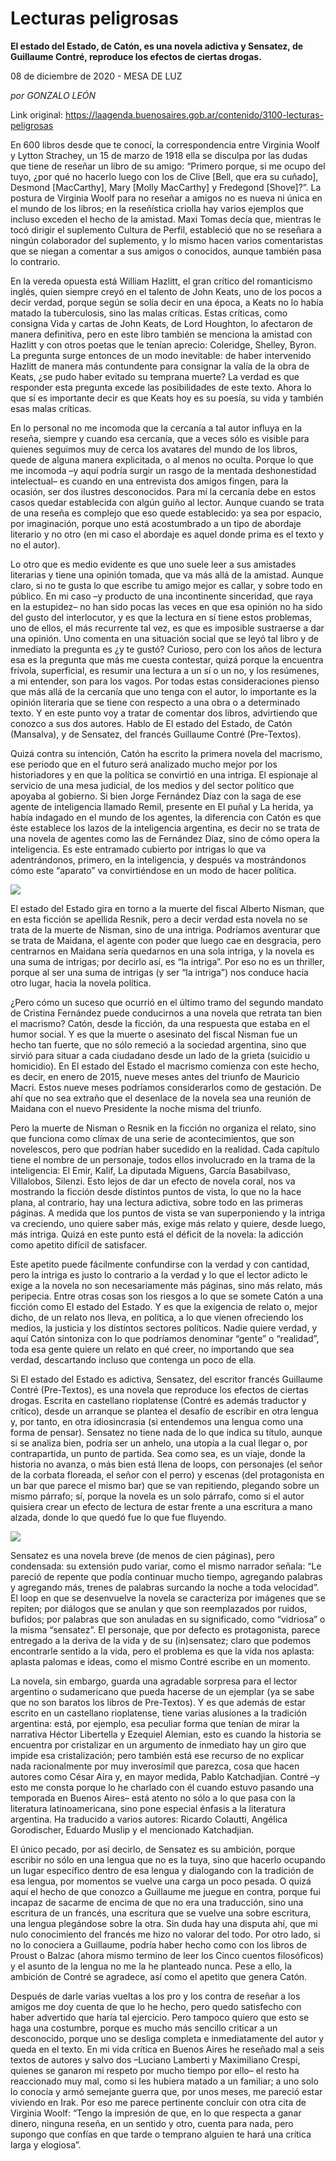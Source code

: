 # Lecturas peligrosas

**El estado del Estado, de Catón, es una novela adictiva y Sensatez, de Guillaume Contré, reproduce los efectos de ciertas drogas.**

08 de diciembre de 2020 - MESA DE LUZ

_por GONZALO LEÓN_

Link original: https://laagenda.buenosaires.gob.ar/contenido/3100-lecturas-peligrosas



En 600 libros desde que te conocí, la correspondencia entre Virginia Woolf y Lytton Strachey, un 15 de marzo de 1918 ella se disculpa por las dudas que tiene de reseñar un libro de su amigo: “Primero porque, si me ocupo del tuyo, ¿por qué no hacerlo luego con los de Clive [Bell, que era su cuñado], Desmond [MacCarthy], Mary [Molly MacCarthy] y Fredegond [Shove]?”. La postura de Virginia Woolf para no reseñar a amigos no es nueva ni única en el mundo de los libros; en la reseñística criolla hay varios ejemplos que incluso exceden el hecho de la amistad. Maxi Tomas decía que, mientras le tocó dirigir el suplemento Cultura de Perfil, estableció que no se reseñara a ningún colaborador del suplemento, y lo mismo hacen varios comentaristas que se niegan a comentar a sus amigos o conocidos, aunque también pasa lo contrario.




En la vereda opuesta está William Hazlitt, el gran crítico del romanticismo inglés, quien siempre creyó en el talento de John Keats, uno de los pocos a decir verdad, porque según se solía decir en una época, a Keats no lo había matado la tuberculosis, sino las malas críticas. Estas críticas, como consigna Vida y cartas de John Keats, de Lord Houghton, lo afectaron de manera definitiva, pero en este libro también se menciona la amistad con Hazlitt y con otros poetas que le tenían aprecio: Coleridge, Shelley, Byron. La pregunta surge entonces de un modo inevitable: de haber intervenido Hazlitt de manera más contundente para consignar la valía de la obra de Keats, ¿se pudo haber evitado su temprana muerte? La verdad es que responder esta pregunta excede las posibilidades de este texto. Ahora lo que sí es importante decir es que Keats hoy es su poesía, su vida y también esas malas críticas.




En lo personal no me incomoda que la cercanía a tal autor influya en la reseña, siempre y cuando esa cercanía, que a veces sólo es visible para quienes seguimos muy de cerca los avatares del mundo de los libros, quede de alguna manera explicitada, o al menos no oculta. Porque lo que me incomoda –y aquí podría surgir un rasgo de la mentada deshonestidad intelectual– es cuando en una entrevista dos amigos fingen, para la ocasión, ser dos ilustres desconocidos. Para mí la cercanía debe en estos casos quedar establecida con algún guiño al lector. Aunque cuando se trata de una reseña es complejo que eso quede establecido: ya sea por espacio, por imaginación, porque uno está acostumbrado a un tipo de abordaje literario y no otro (en mi caso el abordaje es aquel donde prima es el texto y no el autor).




Lo otro que es medio evidente es que uno suele leer a sus amistades literarias y tiene una opinión tomada, que va más allá de la amistad. Aunque claro, si no te gusta lo que escribe tu amigo mejor es callar, y sobre todo en público. En mi caso –y producto de una incontinente sinceridad, que raya en la estupidez– no han sido pocas las veces en que esa opinión no ha sido del gusto del interlocutor, y es que la lectura en sí tiene estos problemas, uno de ellos, el más recurrente tal vez, es que es imposible sustraerse a dar una opinión. Uno comenta en una situación social que se leyó tal libro y de inmediato la pregunta es ¿y te gustó? Curioso, pero con los años de lectura esa es la pregunta que más me cuesta contestar, quizá porque la encuentra frívola, superficial, es resumir una lectura a un sí o un no, y los resúmenes, a mi entender, son para los vagos. Por todas estas consideraciones pienso que más allá de la cercanía que uno tenga con el autor, lo importante es la opinión literaria que se tiene con respecto a una obra o a determinado texto. Y en este punto voy a tratar de comentar dos libros, advirtiendo que conozco a sus dos autores. Hablo de El estado del Estado, de Catón (Mansalva), y de Sensatez, del francés Guillaume Contré (Pre-Textos).




Quizá contra su intención, Catón ha escrito la primera novela del macrismo, ese periodo que en el futuro será analizado mucho mejor por los historiadores y en que la política se convirtió en una intriga. El espionaje al servicio de una mesa judicial, de los medios y del sector político que apoyaba al gobierno. Si bien Jorge Fernández Díaz con la saga de ese agente de inteligencia llamado Remil, presente en El puñal y La herida, ya había indagado en el mundo de los agentes, la diferencia con Catón es que éste establece los lazos de la inteligencia argentina, es decir no se trata de una novela de agentes como las de Fernández Díaz, sino de cómo opera la inteligencia. Es este entramado cubierto por intrigas lo que va adentrándonos, primero, en la inteligencia, y después va mostrándonos cómo este “aparato” va convirtiéndose en un modo de hacer política.




![](https://cdn.flowlikemusic.com/files/images/34783/622812fb-1832-42fd-939b-d5edf5e87e87.jpg)




El estado del Estado gira en torno a la muerte del fiscal Alberto Nisman, que en esta ficción se apellida Resnik, pero a decir verdad esta novela no se trata de la muerte de Nisman, sino de una intriga. Podríamos aventurar que se trata de Maidana, el agente con poder que luego cae en desgracia, pero centrarnos en Maidana sería quedarnos en una sola intriga, y la novela es una suma de intrigas; por decirlo así, es “la intriga”. Por eso no es un thriller, porque al ser una suma de intrigas (y ser “la intriga”) nos conduce hacia otro lugar, hacia la novela política.




¿Pero cómo un suceso que ocurrió en el último tramo del segundo mandato de Cristina Fernández puede conducirnos a una novela que retrata tan bien el macrismo? Catón, desde la ficción, da una respuesta que estaba en el humor social. Y es que la muerte o asesinato del fiscal Nisman fue un hecho tan fuerte, que no sólo remeció a la sociedad argentina, sino que sirvió para situar a cada ciudadano desde un lado de la grieta (suicidio u homicidio). En El estado del Estado el macrismo comienza con este hecho, es decir, en enero de 2015, nueve meses antes del triunfo de Mauricio Macri. Estos nueve meses podríamos considerarlos como de gestación. De ahí que no sea extraño que el desenlace de la novela sea una reunión de Maidana con el nuevo Presidente la noche misma del triunfo.




Pero la muerte de Nisman o Resnik en la ficción no organiza el relato, sino que funciona como clímax de una serie de acontecimientos, que son novelescos, pero que podrían haber sucedido en la realidad. Cada capítulo tiene el nombre de un personaje, todos ellos involucrado en la trama de la inteligencia: El Emir, Kalif, La diputada Miguens, García Basabilvaso, Villalobos, Silenzi. Esto lejos de dar un efecto de novela coral, nos va mostrando la ficción desde distintos puntos de vista, lo que no la hace plana, al contrario, hay una lectura adictiva, sobre todo en las primeras páginas. A medida que los puntos de vista se van superponiendo y la intriga va creciendo, uno quiere saber más, exige más relato y quiere, desde luego, más intriga. Quizá en este punto está el déficit de la novela: la adicción como apetito difícil de satisfacer.




Este apetito puede fácilmente confundirse con la verdad y con cantidad, pero la intriga es justo lo contrario a la verdad y lo que el lector adicto le exige a la novela no son necesariamente más páginas, sino más relato, más peripecia. Entre otras cosas son los riesgos a lo que se somete Catón a una ficción como El estado del Estado. Y es que la exigencia de relato o, mejor dicho, de un relato nos lleva, en política, a lo que vienen ofreciendo los medios, la justicia y los distintos sectores políticos. Nadie quiere verdad, y aquí Catón sintoniza con lo que podríamos denominar “gente” o “realidad”, toda esa gente quiere un relato en qué creer, no importando que sea verdad, descartando incluso que contenga un poco de ella.




Si El estado del Estado es adictiva, Sensatez, del escritor francés Guillaume Contré (Pre-Textos), es una novela que reproduce los efectos de ciertas drogas. Escrita en castellano rioplatense (Contré es además traductor y crítico), desde un arranque se plantea el desafío de escribir en otra lengua y, por tanto, en otra idiosincrasia (si entendemos una lengua como una forma de pensar). Sensatez no tiene nada de lo que indica su título, aunque si se analiza bien, podría ser un anhelo, una utopía a la cual llegar o, por contrapartida, un punto de partida. Sea como sea, es un viaje, donde la historia no avanza, o más bien está llena de loops, con personajes (el señor de la corbata floreada, el señor con el perro) y escenas (del protagonista en un bar que parece el mismo bar) que se van repitiendo, plegando sobre un mismo párrafo; sí, porque la novela es un solo párrafo, como si el autor quisiera crear un efecto de lectura de estar frente a una escritura a mano alzada, donde lo que quedó fue lo que fue fluyendo.




![](https://cdn.flowlikemusic.com/files/images/34784/c1eb8469-72a0-4d15-b8b9-8076223f8b6b.jpg)




Sensatez es una novela breve (de menos de cien páginas), pero condensada: su extensión pudo variar, como el mismo narrador señala: “Le pareció de repente que podía continuar mucho tiempo, agregando palabras y agregando más, trenes de palabras surcando la noche a toda velocidad”. El loop en que se desenvuelve la novela se caracteriza por imágenes que se repiten; por diálogos que se anulan y que son reemplazados por ruidos, bufidos; por palabras que son anuladas en su significado, como “vidriosa” o la misma “sensatez”. El personaje, que por defecto es protagonista, parece entregado a la deriva de la vida y de su (in)sensatez; claro que podemos encontrarle sentido a la vida, pero el problema es que la vida nos aplasta: aplasta palomas e ideas, como el mismo Contré escribe en un momento.




La novela, sin embargo, guarda una agradable sorpresa para el lector argentino o sudamericano que pueda hacerse de un ejemplar (ya se sabe que no son baratos los libros de Pre-Textos). Y es que además de estar escrito en un castellano rioplatense, tiene varias alusiones a la tradición argentina: está, por ejemplo, esa peculiar forma que tenían de mirar la narrativa Héctor Libertella y Ezequiel Alemian, esto es cuando la historia se encuentra por cristalizar en un argumento de inmediato hay un giro que impide esa cristalización; pero también está ese recurso de no explicar nada racionalmente por muy inverosímil que parezca, cosa que hacen autores como César Aira y, en mayor medida, Pablo Katchadjian. Contré –y esto me consta porque lo he charlado con él cuando estuvo pasando una temporada en Buenos Aires– está atento no sólo a lo que pasa con la literatura latinoamericana, sino pone especial énfasis a la literatura argentina. Ha traducido a varios autores: Ricardo Colautti, Angélica Gorodischer, Eduardo Muslip y el mencionado Katchadjian.




El único pecado, por así decirlo, de Sensatez es su ambición, porque escribir no sólo en una lengua que no es la tuya, sino que hacerlo ocupando un lugar específico dentro de esa lengua y dialogando con la tradición de esa lengua, por momentos se vuelve una carga un poco pesada. O quizá aquí el hecho de que conozco a Guillaume me juegue en contra, porque fui incapaz de sacarme de encima de que no era una traducción, sino una escritura de un francés, una escritura que se vuelve una sobre escritura, una lengua plegándose sobre la otra. Sin duda hay una disputa ahí, que mi nulo conocimiento del francés me hizo no valorar del todo. Por otro lado, si no lo conociera a Guillaume, podría haber hecho como con los libros de Proust o Balzac (ahora mismo termino de leer los Cinco cuentos filosóficos) y el asunto de la lengua no me la he planteado nunca. Pese a ello, la ambición de Contré se agradece, así como el apetito que genera Catón.




Después de darle varias vueltas a los pro y los contra de reseñar a los amigos me doy cuenta de que lo he hecho, pero quedo satisfecho con haber advertido que haría tal ejercicio. Pero tampoco quiero que esto se haga una costumbre, porque es mucho más sencillo criticar a un desconocido, porque uno se desliga completa e inmediatamente del autor y queda en el texto. En mi vida crítica en Buenos Aires he reseñado mal a seis textos de autores y salvo dos –Luciano Lamberti y Maximiliano Crespi, quienes se ganaron mi respeto por mucho tiempo por ello– el resto ha reaccionado muy mal, como si les hubiera matado a un familiar; a uno solo lo conocía y armó semejante guerra que, por unos meses, me pareció estar viviendo en Irak. Por eso me parece pertinente concluir con otra cita de Virginia Woolf: “Tengo la impresión de que, en lo que respecta a ganar dinero, ninguna reseña, en un sentido y otro, cuenta para nada, pero supongo que confías en que tarde o temprano alguien te hará una crítica larga y elogiosa”.



